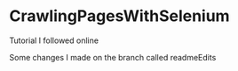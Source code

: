 # CrawlingPagesWithSelenium
Tutorial I followed online

Some changes I made on the branch called readmeEdits
